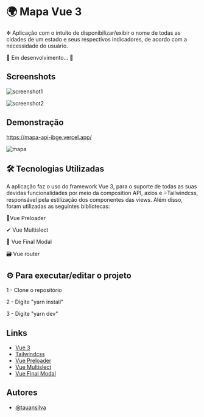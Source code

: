 
# 🌍 Mapa Vue 3

❇ Aplicação com o intuito de disponibilizar/exibir o nome de todas
as cidades de um estado e seus respectivos indicadores, de acordo
com a necessidade do usuário.

🚧   Em desenvolvimento...  🚧



## Screenshots

![screenshot1](https://user-images.githubusercontent.com/54295575/148573277-bbdbc8a8-7e2b-4f09-b7ef-b5ee922552fb.PNG)

![screenshot2](https://user-images.githubusercontent.com/54295575/148573493-a1c9005d-008f-4ccb-82a0-14b5753d5773.PNG)


## Demonstração

https://mapa-api-ibge.vercel.app/

![mapa](https://user-images.githubusercontent.com/54295575/148576523-b6818c77-eb27-4ef9-8df9-ba608f042553.gif)




## 🛠 Tecnologias Utilizadas 

A aplicação faz o uso do framework Vue 3, para o suporte de todas
as suas devidas funcionalidades por meio da
composition API, axios e 💦Tailwindcss, responsável pela
estilização dos componentes das views. Além disso, foram
utilizadas as seguintes bibliotecas:


💚Vue Preloader

✔ Vue Multislect 

📃 Vue Final Modal

🗃 Vue router

## ⚙ Para executar/editar o projeto

1 - Clone o repositório 

2 - Digite "yarn install"

3 - Digite "yarn dev"

















## Links

 - [Vue 3](https://v3.vuejs.org/)
 - [Tailwindcss](https://tailwindcss.com/)
 - [Vue Preloader](https://www.npmjs.com/package/vue-ui-preloader)
 - [Vue Multislect](https://www.npmjs.com/package/vue-ui-preloader)
- [Vue Final Modal](https://vue-final-modal.org/)

## Autores

- [@tauansilva](https://www.instagram.com/tauansilva00/?hl=pt-br)

